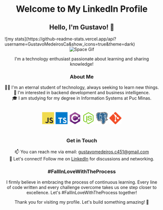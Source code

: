 <div align="center">
  <h1>Welcome to My LinkedIn Profile</h1>
  <h2>Hello, I'm Gustavo! 👋</h2>
</div>
  ![my stats](https://github-readme-stats.vercel.app/api?username=GustavoMedeirosCa&show_icons=true&theme=dark)
<div align="center">
  <img src="https://usagif.com/wp-content/uploads/gif/outerspace-58.gif" alt="Space Gif">

  <p>I'm a technology enthusiast passionate about learning and sharing knowledge!</p>

  <h3>About Me</h3>

  👨‍💻 I'm an eternal student of technology, always seeking to learn new things. <br>
  🌱 I'm interested in backend development and business intelligence.<br>
  🎓 I am studying for my degree in Information Systems at Puc Minas.

  <div align="center" style="display: inline_block"><br>
    <img src="https://raw.githubusercontent.com/devicons/devicon/master/icons/javascript/javascript-original.svg" alt="JavaScript" width="40" height="40"/>
    <img src="https://raw.githubusercontent.com/devicons/devicon/master/icons/typescript/typescript-original.svg" alt="TypeScript" width="40" height="40"/>
    <img src="https://raw.githubusercontent.com/devicons/devicon/master/icons/csharp/csharp-original.svg" alt="C#" width="40" height="40"/>
    <img src="https://raw.githubusercontent.com/devicons/devicon/master/icons/nodejs/nodejs-original.svg" alt="Node.js" width="40" height="40"/>
    <img src="https://raw.githubusercontent.com/devicons/devicon/master/icons/postgresql/postgresql-original.svg" alt="PostgreSQL" width="40" height="40"/>
    <img src="https://raw.githubusercontent.com/devicons/devicon/master/icons/git/git-original.svg" alt="Git" width="40" height="40"/>
  </div><br/>

  <h3>Get in Touch</h3>

  📫 You can reach me via email: gustavomedeiros.c451@gmail.com<br>
  💬 Let's connect! Follow me on <a href="https://www.linkedin.com/in/gustavo-medeiros-b58635262/">LinkedIn</a> for discussions and networking.

  <h3>#FallInLoveWithTheProcess</h3>

  <p>I firmly believe in embracing the process of continuous learning. Every line of code written and every challenge overcome takes us one step closer to excellence. Let's #FallInLoveWithTheProcess together!</p>

  <p>Thank you for visiting my profile. Let's build something amazing! 🚀</p>
</div>
